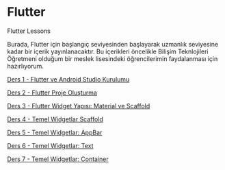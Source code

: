 # Flutter
Flutter Lessons

Burada, Flutter için başlangıç seviyesinden başlayarak uzmanlık seviyesine kadar bir içerik yayınlanacaktır.
Bu içerikleri öncelikle Bilişim Teknlojileri Öğretmeni olduğum bir meslek lisesindeki öğrencilerimin faydalanması için hazırlıyorum.

[Ders 1 - Flutter ve Android Studio Kurulumu](Dersler/Ders1Kurulum.md)

[Ders 2 - Flutter Proje Oluşturma](Dersler/Ders2ProjeOlusturma.md)

[Ders 3 - Flutter Widget Yapısı: Material ve Scaffold](Dersler/Ders3WidgetYapisiMaterialScaffold.md)

[Ders 4 - Temel Widgetlar Scaffold](Dersler/Ders4TemelWidgetlarScaffold.md)

[Ders 5 - Temel Widgetlar: AppBar](Dersler/Ders5TemelWidgetlarAppBar.md)

[Ders 6 - Temel Widgetlar: Text](Dersler/Ders6TemelWidgetlarText.md)

[Ders 7 - Temel Widgetlar: Container](Dersler/Ders7TemelWidgetlarContainer.md)
